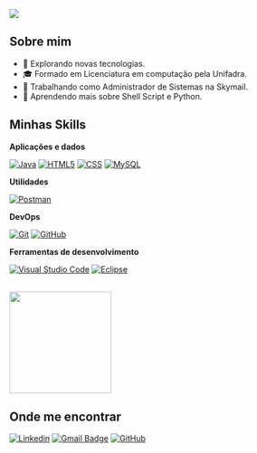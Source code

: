 ![](https://komarev.com/ghpvc/?username=lchimini&color=006bed)

## Sobre mim

- 🤔 Explorando novas tecnologias.
- 🎓 Formado em Licenciatura em computação pela Unifadra.
- 💼 Trabalhando como Administrador de Sistemas na Skymail.
- 🌱 Aprendendo mais sobre Shell Script e Python.

## Minhas Skills

**Aplicações e dados**

[![Java](https://img.shields.io/badge/-Java-333333?style=flat&logo=Java&logoColor=007396)](#)
[![HTML5](https://img.shields.io/badge/-HTML5-333333?style=flat&logo=HTML5)](#)
[![CSS](https://img.shields.io/badge/-CSS-333333?style=flat&logo=CSS3&logoColor=1572B6)](#)
[![MySQL](https://img.shields.io/badge/-MySQL-333333?style=flat&logo=mysql)](#)

**Utilidades**

[![Postman](https://img.shields.io/badge/-Postman-333333?style=flat&logo=postman)](#)

**DevOps**

[![Git](https://img.shields.io/badge/-Git-333333?style=flat&logo=git)](#)
[![GitHub](https://img.shields.io/badge/-GitHub-333333?style=flat&logo=github)](https://github.com/lchimini)

**Ferramentas de desenvolvimento**

[![Visual Studio Code](https://img.shields.io/badge/-Visual%20Studio%20Code-333333?style=flat&logo=visual-studio-code&logoColor=007ACC)](#)
[![Eclipse](https://img.shields.io/badge/-Eclipse-333333?style=flat&logo=eclipse-ide&logoColor=2C2255)](#)

<br/>

<a href="https://github.com/lchimini" title="Perfil do Lucas Chimini">
  <img height="180em" src="https://github-readme-stats.vercel.app/api?username=lchimini&theme=dracula&show_icons=true" />
</a>

## Onde me encontrar

[![Linkedin](https://img.shields.io/badge/-Lucas%20Chimini-blue?style=flat-square&logo=Linkedin&logoColor=white&link=https://www.linkedin.com/in/lucas-eduardo-chimini-669074249/)](https://www.linkedin.com/in/lucas-eduardo-chimini-669074249/)
[![Gmail Badge](https://img.shields.io/badge/-lucas@chimini.com.br-006bed?style=flat-square&logo=Gmail&logoColor=white&link=mailto:lucas@chimini.com.br)](mailto:lucas@chimini.com.br)
[![GitHub](https://img.shields.io/github/followers/iuricode?label=follow&style=social)]([https://github.com/lchimini](https://github.com/login?return_to=https%3A%2F%2Fgithub.com%2Flchimini))
